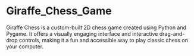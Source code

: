 # Giraffe_Chess_Game
Giraffe Chess is a custom-built 2D chess game created using Python and Pygame. It offers a visually engaging interface and interactive drag-and-drop controls, making it a fun and accessible way to play classic chess on your computer.
